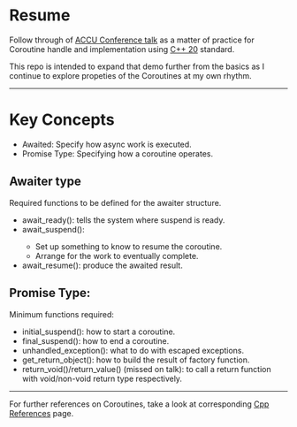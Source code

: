 # Resume

Follow through of [ACCU Conference talk](https://www.youtube.com/watch?v=Npiw4cYElng&ab_channel=ACCUConference) as a matter of practice for Coroutine handle and implementation using [C++ 20](https://en.cppreference.com/w/cpp/20) standard.

This repo is intended to expand that demo further from the basics as I continue to explore propeties of the Coroutines at my own rhythm.

---

# Key Concepts

<ul>
<li>Awaited: Specify how async work is executed.</li>
<li>Promise Type: Specifying how a coroutine operates.</li>
</ul>

## Awaiter type

Required functions to be defined for the awaiter structure.

<ul>
 <li>await_ready(): tells the system where suspend is ready.</li>
 <li>await_suspend():</li>
 <ul>
  <li>Set up something to know to resume the coroutine.</li>
  <li>Arrange for the work to eventually complete.</li>
 </ul>
 <li>await_resume(): produce the awaited result.</li>
</ul>

## Promise Type:

Minimum functions required:

<ul>
<li>initial_suspend(): how to start a coroutine.</li>
<li>final_suspend(): how to end a coroutine.</li>
<li>unhandled_exception(): what to do with escaped exceptions.</li>
<li>get_return_object(): how to build the result of factory function.</li>
<li>return_void()/return_value() (missed on talk): to call a return function with void/non-void return type respectively.</li>
</ul>

---

For further references on Coroutines, take a look at corresponding [Cpp References](https://en.cppreference.com/w/cpp/language/coroutines) page.
